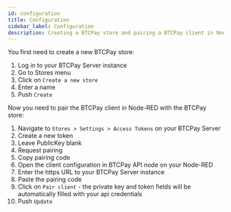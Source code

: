 ```yaml
---
id: configuration
title: Configuration
sidebar_label: Configuration
description: Creating a BTCPay store and pairing a BTCPay client in Node-RED with it
---
```


You first need to create a new BTCPay store:

1. Log in to your BTCPay Server instance
2. Go to Stores menu
3. Click on `Create a new store`
4. Enter a name
5. Push `Create`

Now you need to pair the BTCPay client in Node-RED with the BTCPay store:

1. Navigate to `Stores > Settings > Access Tokens` on your BTCPay Server
2. Create a new token
3. Leave PublicKey blank
4. Request pairing
5. Copy pairing code
6. Open the client configuration in BTCPay API node on your Node-RED
7. Enter the https URL to your BTCPay Server instance
8. Paste the pairing code
9. Click on `Pair client` - the private key and token fields will be automatically filled with your api credentials
10. Push `Update`
